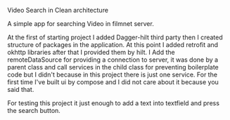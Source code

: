 Video Search in Clean architecture

A simple app for searching Video in filmnet server.

At the first of starting project I added Dagger-hilt third party then
I created structure of packages in the application.
At this point I added retrofit and okhttp libraries after that I provided them by hilt.
I Add the remoteDataSource for providing a connection to server, it was done by a parent class
and call services in the child class for preventing boilerplate code but I didn't because in this project
there is just one service.
For the first time I've built ui by compose and I did not care about it because you said that.

For testing this project it just enough to add a text into textfield and press the search button. 